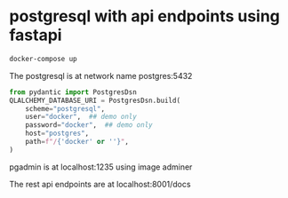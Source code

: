 # postgresql with api endpoints using fastapi

```bash
docker-compose up
```

The postgresql is at network name postgres:5432

```python
from pydantic import PostgresDsn
QLALCHEMY_DATABASE_URI = PostgresDsn.build(
    scheme="postgresql",
    user="docker",  ## demo only
    password="docker",  ## demo only
    host="postgres",
    path=f"/{'docker' or ''}",
)
```

pgadmin is at localhost:1235 using image adminer

The rest api endpoints are at localhost:8001/docs
